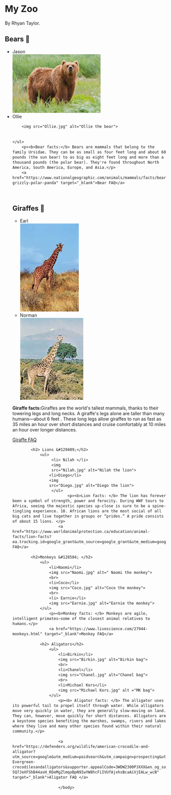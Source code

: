 <!DOCTYPE html>
<html lang="en-US"> 
    <head>
        <title>Rhyan's Zoo Animals</title>
    </head>
    <link rel="stylesheet" href="styles.css">
<body>

<h1>My Zoo</h1>
<p>By Rhyan Taylor.</p>


<h2>Bears &#128059;</h2> 
    <ul> 
        <li> Jason</li>
        <img src="Jason.jpg" alt="Jason the bear">
        <br>
        <li> Ollie</li>

        <img src="Ollie.jpg" alt="Ollie the bear">
         

    </ul>
        <p><b>Bear facts:</b> Bears are mammals that belong to the family Ursidae. They can be as small as four feet long and about 60 pounds (the sun bear) to as big as eight feet long and more than a thousand pounds (the polar bear). They're found throughout North America, South America, Europe, and Asia.</p>
        <a href="https://www.nationalgeographic.com/animals/mammals/facts/bears-grizzly-polar-panda" target="_blank">Bear FAQ</a> 
<br> 

<h2> Giraffes &#129426; </h2>
    <ul>
<li> Earl</li>
        <img src="Earl.jpg" alt="Earl the Giraffe"> 
        <br>
        <li>Norman</li>
        <img src="Norman.jpg" alt="Norman the Giraffe">
    </ul>
        <p><b>Giraffe facts:</b>Giraffes are the world's tallest mammals, thanks to their towering legs and long necks. A giraffe's legs alone are taller than many humans—about 6 feet . These long legs allow giraffes to run as fast as 35 miles an hour over short distances and cruise comfortably at 10 miles an hour over longer distances.</p>
            <a href="https://www.visionsoftheworld.org/giraffes?gclid=Cj0KCQjwgNanBhDUARIsAAeIcAv5sCqlcBZyfEw2ubE4Oyb2G6mUg0ikxQN1ANC17YMikFw0_3Ys4CkaAuTaEALw_wcB"target ="_blank">Giraffe FAQ</a>

            <h2> Lions &#129409;</h2>
                <ul>
                     <li> Nilah </li>
                     <img 
                     src="Nilah.jpg" alt="Nilah the lion">
                    <li>Diego</li>
                    <img
                    src="Diego.jpg" alt="Diego the lion">
                     </ul>
                            <p><b>Lion facts: </b> The lion has forever been a symbol of strength, power and ferocity. During WWF tours to Africa, seeing the majestic species up-close is sure to be a spine-tingling experience. 10. African lions are the most social of all big cats and live together in groups or “prides.” A pride consists of about 15 lions. </p>
                        <a href="https://www.worldanimalprotection.ca/education/animal-facts/lion-facts?ea.tracking.id=google_grant&utm_source=google_grant&utm_medium=google_grant&utm_campaign=google_grant&utm_content=lion%20facts"target="_blank">Lion FAQ</a>
                
            <h2>Monkeys &#128584; </h2>
                <ul>
                    <li>Naomi</li>
                    <img src="Naomi.jpg" alt=" Naomi the monkey">
                    <br>
                    <li>Coco</li>
                    <img src="Coco.jpg" alt="Coco the monkey">
                    <br>
                    <li> Earnie</li>
                    <img src="Earnie.jpg" alt="Earnie the monkey">
                </ul>
                    <p><b>Monkey facts: </b> Monkeys are agile, intelligent primates—some of the closest animal relatives to humans.</p>
                    <a href="https://www.livescience.com/27944-monkeys.html" target="_blank">Monkey FAQ</a>

                <h2> Aligators</h2>
                    <ul>   
                        <li>Birkin</li>
                        <img src="Birkin.jpg" alt="Birkin bag">
                        <br>
                        <li>Chanel</li>
                        <img src="Chanel.jpg" alt="Chanel bag">
                        <br>
                        <li>Michael Kors</li>
                        <img src="Michael Kors.jpg" alt ="MK bag">
                    </ul>
                        <p><b> Aligator facts: </b> The alligator uses its powerful tail to propel itself through water. While alligators move very quickly in water, they are generally slow-moving on land. They can, however, move quickly for short distances. Alligators are a keystone species benefiting the marshes, swamps, rivers and lakes where they live and many other species found within their natural community.</p> 

                        <a href="https://defenders.org/wildlife/american-crocodile-and-alligator?utm_source=google&utm_medium=paidsearch&utm_campaign=prospecting&utm_content=Grant-Evergreen-crocodilesandalligators&supporter.appealCode=3WDW2300PJXXX&en_og_source=FY23_Google_Grant&gad=1&gclid=Cj0KCQjwgNanBhDUARIsAAeIcAt1-5Q7JeXFShB44asH_RDeMgZlmqoBpN9IwYW8hcFiIVUfAjxhsBcaAiVjEALw_wcB" target="_blank">Aligator FAQ </a>

                        </body>
</html> 
